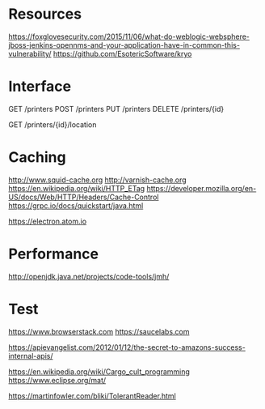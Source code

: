 # Resources

https://foxglovesecurity.com/2015/11/06/what-do-weblogic-websphere-jboss-jenkins-opennms-and-your-application-have-in-common-this-vulnerability/
https://github.com/EsotericSoftware/kryo

# Interface

GET /printers
POST /printers
PUT /printers
DELETE /printers/{id}


GET /printers/{id}/location


# Caching

http://www.squid-cache.org
http://varnish-cache.org
https://en.wikipedia.org/wiki/HTTP_ETag
https://developer.mozilla.org/en-US/docs/Web/HTTP/Headers/Cache-Control
https://grpc.io/docs/quickstart/java.html

https://electron.atom.io

# Performance

http://openjdk.java.net/projects/code-tools/jmh/

# Test

https://www.browserstack.com
https://saucelabs.com


https://apievangelist.com/2012/01/12/the-secret-to-amazons-success-internal-apis/

https://en.wikipedia.org/wiki/Cargo_cult_programming
https://www.eclipse.org/mat/

https://martinfowler.com/bliki/TolerantReader.html
